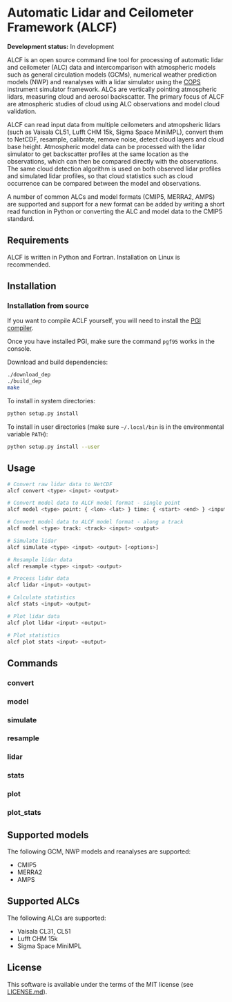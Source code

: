 Automatic Lidar and Ceilometer Framework (ALCF)
===============================================

**Development status:** In development

ALCF is an open source command line tool for processing of automatic
lidar and ceilometer (ALC) data and intercomparison with atmospheric models
such as general circulation models (GCMs), numerical weather prediction models
(NWP) and reanalyses with a lidar simulator using the [COPS](https://github.com/CFMIP/COSPv2.0)
instrument simulator framework. ALCs are vertically pointing atmospheric
lidars, measuring cloud and aerosol backscatter.
The primary focus of ALCF are atmospheric studies of cloud using ALC
observations and model cloud validation.

ALCF can read input data from multiple ceilometers and atmopsheric lidars
(such as Vaisala CL51, Lufft CHM 15k, Sigma Space MiniMPL), convert them
to NetCDF, resample, calibrate, remove noise, detect cloud layers and cloud
base height. Atmospheric model data can be processed with the lidar simulator
to get backscatter profiles at the same location as the observations,
which can then be compared directly with the observations. The same
cloud detection algorithm is used on both observed lidar profiles and simulated
lidar profiles, so that cloud statistics such as cloud occurrence can be
compared between the model and observations.

A number of common ALCs and model formats (CMIP5, MERRA2, AMPS) are supported and
support for a new format can be added by writing a short read function in
Python or converting the ALC and model data to the CMIP5 standard.

<!--
The scientific part of ALCF is documented in the following paper:

Kuma et al. (2019): Ground-based lidar simulator framework for comparing models
and observations
-->

Requirements
------------

ALCF is written in Python and Fortran. Installation on Linux is recommended.

Installation
------------

<!--
Installation with PIP (Linux):

```sh
pip install alcf
```
-->

### Installation from source

<!-- A pre-compiled binary package is provided via PIP. -->
If you want to compile
ACLF yourself, you will need to install the
[PGI compiler](https://www.pgroup.com/products/community.htm).

Once you have installed PGI, make sure the command `pgf95` works in the console.

Download and build dependencies:

```sh
./download_dep
./build_dep
make
```

To install in system directories:

```sh
python setup.py install
```

To install in user directories (make sure `~/.local/bin` is in the environmental variable `PATH`):

```sh
python setup.py install --user
```

Usage
-----

```sh
# Convert raw lidar data to NetCDF
alcf convert <type> <input> <output>

# Convert model data to ALCF model format - single point
alcf model <type> point: { <lon> <lat> } time: { <start> <end> } <input> <output>

# Convert model data to ALCF model format - along a track
alcf model <type> track: <track> <input> <output>

# Simulate lidar
alcf simulate <type> <input> <output> [<options>]

# Resample lidar data
alcf resample <type> <input> <output>

# Process lidar data
alcf lidar <input> <output>

# Calculate statistics
alcf stats <input> <output>

# Plot lidar data
alcf plot lidar <input> <output>

# Plot statistics
alcf plot stats <input> <output>
```

Commands
--------

### convert

### model

### simulate

### resample

### lidar

### stats

### plot

### plot_stats

Supported models
----------------

The following GCM, NWP models and reanalyses are supported:

- CMIP5
- MERRA2
- AMPS

Supported ALCs
--------------

The following ALCs are supported:

- Vaisala CL31, CL51
- Lufft CHM 15k
- Sigma Space MiniMPL

License
-------

This software is available under the terms of the MIT license
(see [LICENSE.md](LICENSE.md)).
